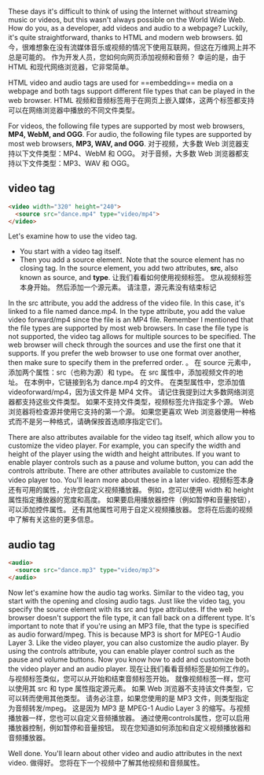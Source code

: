 These days it's difficult to think of using the Internet without streaming music or videos, but this wasn't always possible on the World Wide Web. How do you, as a developer, add videos and audio to a webpage? Luckily, it's quite straightforward, thanks to HTML and modern web browsers. 
如今，很难想象在没有流媒体音乐或视频的情况下使用互联网，但这在万维网上并不总是可能的。 作为开发人员，您如何向网页添加视频和音频？ 幸运的是，由于 HTML 和现代网络浏览器，它非常简单。 

HTML video and audio tags are used for ==embedding== media on a webpage and both tags support different file types that can be played in the web browser. 
HTML 视频和音频标签用于在网页上嵌入媒体，这两个标签都支持可以在网络浏览器中播放的不同文件类型。 

For videos, the following file types are supported by most web browsers, **MP4, WebM, and OGG**. 
For audio, the following file types are supported by most web browsers, **MP3, WAV, and OGG**. 
对于视频，大多数 Web 浏览器支持以下文件类型：MP4、WebM 和 OGG。 对于音频，大多数 Web 浏览器都支持以下文件类型：MP3、WAV 和 OGG。

## video tag
```html
<video width="320" height="240">
  <source src="dance.mp4" type="video/mp4">
</video>
```
Let's examine how to use the video tag. 
- You start with a video tag itself. 
- Then you add a source element. 
Note that the source element has no closing tag. In the source element, you add two attributes, **src**, also known as source, and **type**. 
让我们看看如何使用视频标签。 您从视频标签本身开始。 然后添加一个源元素。 请注意，源元素没有结束标记

In the src attribute, you add the address of the video file. 
In this case, it's linked to a file named dance.mp4. 
In the type attribute, you add the value video forward/mp4 since the file is an MP4 file. Remember I mentioned that the file types are supported by most web browsers. In case the file type is not supported, the video tag allows for multiple sources to be specified. The web browser will check through the sources and use the first one that it supports. If you prefer the web browser to use one format over another, then make sure to specify them in the preferred order. 
。 在 source 元素中，添加两个属性：src（也称为源）和 type。 在 src 属性中，添加视频文件的地址。 在本例中，它链接到名为 dance.mp4 的文件。 在类型属性中，您添加值 videoforward/mp4，因为该文件是 MP4 文件。 请记住我提到过大多数网络浏览器都支持这些文件类型。 如果不支持文件类型，视频标签允许指定多个源。 Web 浏览器将检查源并使用它支持的第一个源。 如果您更喜欢 Web 浏览器使用一种格式而不是另一种格式，请确保按首选顺序指定它们。 

There are also attributes available for the video tag itself, which allow you to customize the video player. For example, you can specify the width and height of the player using the width and height attributes. If you want to enable player controls such as a pause and volume button, you can add the controls attribute. There are other attributes available to customize the video player too. You'll learn more about these in a later video. 
视频标签本身还有可用的属性，允许您自定义视频播放器。 例如，您可以使用 width 和 height 属性指定播放器的宽度和高度。 如果要启用播放器控件（例如暂停和音量按钮），可以添加控件属性。 还有其他属性可用于自定义视频播放器。 您将在后面的视频中了解有关这些的更多信息。 

## audio tag
```html
<audio>
  <source src="dance.mp3" type="video/mp3">
</audio>
```
Now let's examine how the audio tag works. Similar to the video tag, you start with the opening and closing audio tags. Just like the video tag, you specify the source element with its src and type attributes. If the web browser doesn't support the file type, it can fall back on a different type. It's important to note that if you're using an MP3 file, that the type is specified as audio forward/mpeg. This is because MP3 is short for MPEG-1 Audio Layer 3. Like the video player, you can also customize the audio player. By using the controls attribute, you can enable player control such as the pause and volume buttons. Now you know how to add and customize both the video player and an audio player. 
现在让我们看看音频标签是如何工作的。 与视频标签类似，您可以从开始和结束音频标签开始。 就像视频标签一样，您可以使用其 src 和 type 属性指定源元素。 如果 Web 浏览器不支持该文件类型，它可以转而使用其他类型。 请务必注意，如果您使用的是 MP3 文件，则类型指定为音频转发/mpeg。 这是因为 MP3 是 MPEG-1 Audio Layer 3 的缩写。与视频播放器一样，您也可以自定义音频播放器。 通过使用controls属性，您可以启用播放器控制，例如暂停和音量按钮。 现在您知道如何添加和自定义视频播放器和音频播放器。 

Well done. You'll learn about other video and audio attributes in the next video.
做得好。 您将在下一个视频中了解其他视频和音频属性。